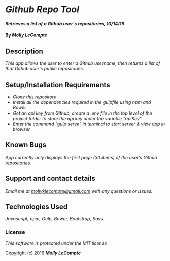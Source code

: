 # _Github Repo Tool_

#### _Retrieves a list of a Github user's repositories, 10/14/16_

#### By _**Molly LeCompte**_

## Description

_This app allows the user to enter a Github username, then returns a list of that Github user's public repositories._

## Setup/Installation Requirements

* _Clone this repository_
* _Install all the dependencies required in the gulpfile using npm and Bower_
* _Get an api key from Github, create a .env file in the top level of the project folder to store the api key under the variable "apiKey"_
* _Enter the command "gulp serve" in terminal to start server & view app in browser_

## Known Bugs

_App currently only displays the first page (30 items) of the user's Github repositories._

## Support and contact details

_Email me at mollyklecompte@gmail.com with any questions or issues._

## Technologies Used

_Javascript, npm, Gulp, Bower, Bootstrap, Sass_

### License

*This software is protected under the MIT license*

Copyright (c) 2016 **_Molly LeCompte_**
